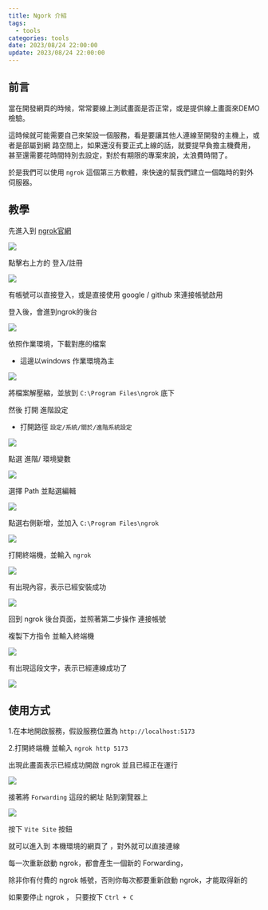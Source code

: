 ```yaml
---
title: Ngork 介紹
tags: 
  - tools
categories: tools
date: 2023/08/24 22:00:00
update: 2023/08/24 22:00:00
---
```



## 前言

當在開發網頁的時候，常常要線上測試畫面是否正常，或是提供線上畫面來DEMO檢驗。

這時候就可能需要自己來架設一個服務，看是要讓其他人連線至開發的主機上，或者是部屬到網
路空間上，如果還沒有要正式上線的話，就要提早負擔主機費用，甚至還需要花時間特別去設定，對於有期限的專案來說，太浪費時間了。

於是我們可以使用 `ngrok` 這個第三方軟體，來快速的幫我們建立一個臨時的對外伺服器。


## 教學

 先進入到 [ngrok官網](https://ngrok.com/)

 ![](https://i.imgur.com/Rh85PE9.png)


 點擊右上方的 登入/註冊

 ![](https://i.imgur.com/DZukL03.png)

 有帳號可以直接登入，或是直接使用 google / github 來連接帳號啟用 

 登入後，會進到ngrok的後台

 ![](https://i.imgur.com/XcbgJoF.png)

 依照作業環境，下載對應的檔案

 * 這邊以windows 作業環境為主

 ![](https://i.imgur.com/d2r1zdj.png)

 將檔案解壓縮，並放到 `C:\Program Files\ngrok` 底下

 然後 打開 進階設定  
 - 打開路徑 `設定/系統/關於/進階系統設定`

![](https://i.imgur.com/mfIXVCO.png)

點選 進階/ 環境變數

![](https://i.imgur.com/cSBEJvS.png)

選擇 Path  並點選編輯


![](https://i.imgur.com/O6CoKNr.png)

點選右側新增，並加入 `C:\Program Files\ngrok`

![](https://i.imgur.com/0LQUQBB.png)

打開終端機，並輸入 `ngrok`

![](https://i.imgur.com/8N4s0C0.png)

有出現內容，表示已經安裝成功

![](https://i.imgur.com/6PeIlY6.png)

回到 ngrok 後台頁面，並照著第二步操作 連接帳號

複製下方指令 並輸入終端機 

![](https://i.imgur.com/J9IWkni.png)

有出現這段文字，表示已經連線成功了

![](https://i.imgur.com/8xUDSqu.png)


## 使用方式 


1.在本地開啟服務，假設服務位置為 `http://localhost:5173`

2.打開終端機 並輸入 `ngrok http 5173` 

出現此畫面表示已經成功開啟 ngrok 並且已經正在運行

![](https://i.imgur.com/EgsYAKA.png)

接著將 `Forwarding` 這段的網址 貼到瀏覽器上

![](https://i.imgur.com/WDHMVKv.png)

按下 `Vite Site` 按鈕

就可以進入到 本機環境的網頁了 ，對外就可以直接連線

每一次重新啟動 ngrok，都會產生一個新的 Forwarding，

除非你有付費的 ngrok 帳號，否則你每次都要重新啟動 ngrok，才能取得新的

如果要停止 ngrok ， 只要按下 `Ctrl + C`